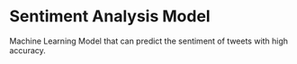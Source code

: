 # Sentiment Analysis Model
Machine Learning Model that can predict the sentiment of tweets with high accuracy.
